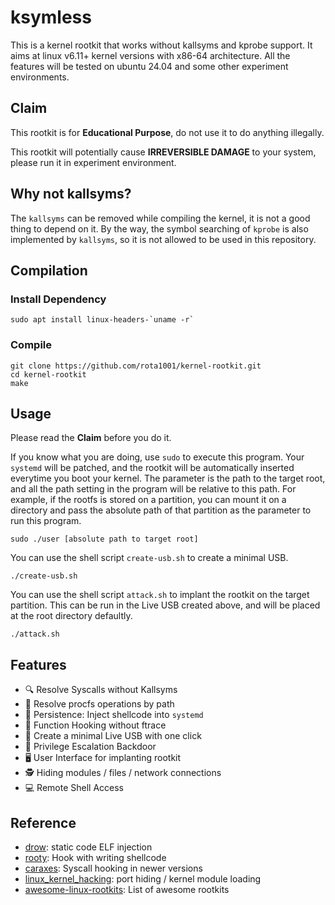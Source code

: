 # ksymless

This is a kernel rootkit that works without kallsyms and kprobe support. It aims at linux v6.11+ kernel versions with x86-64 architecture. All the features will be tested on ubuntu 24.04 and some other experiment environments.

## Claim
This rootkit is for **Educational Purpose**, do not use it to do anything illegally.

This rootkit will potentially cause **IRREVERSIBLE DAMAGE** to your system, please run it in experiment environment.

## Why not kallsyms?
The `kallsyms` can be removed while compiling the kernel, it is not a good thing to depend on it. By the way, the symbol searching of `kprobe` is also implemented by `kallsyms`, so it is not allowed to be used in this repository.
## Compilation
### Install Dependency
```
sudo apt install linux-headers-`uname -r`
```

### Compile
```
git clone https://github.com/rota1001/kernel-rootkit.git
cd kernel-rootkit
make
```
## Usage
Please read the **Claim** before you do it.

If you know what you are doing, use `sudo` to execute this program. Your `systemd` will be patched, and the rootkit will be automatically inserted everytime you boot your kernel.
The parameter is the path to the target root, and all the path setting in the program will be relative to this path. For example, if the rootfs is stored on a partition, you can mount it on a directory and pass the absolute path of that partition as the parameter to run this program.
```
sudo ./user [absolute path to target root]
```

You can use the shell script `create-usb.sh` to create a minimal USB.
```
./create-usb.sh
```

You can use the shell script `attack.sh` to implant the rootkit on the target partition. This can be run in the Live USB created above, and will be placed at the root directory defaultly.
```
./attack.sh
```

## Features
- 🔍 Resolve Syscalls without Kallsyms
- 📁 Resolve procfs operations by path
- 💉 Persistence: Inject shellcode into `systemd`
- 🧩 Function Hooking without ftrace
- 💽 Create a minimal Live USB with one click
- 🚪 Privilege Escalation Backdoor
- 🖥️  User Interface for implanting rootkit
- 🕵️ Hiding modules / files / network connections
- 💻 Remote Shell Access

## Reference
- [drow](https://github.com/zznop/drow): static code ELF injection
- [rooty](https://github.com/jermeyyy/rooty): Hook with writing shellcode
- [caraxes](https://github.com/ait-aecid/caraxes): Syscall hooking in newer versions
- [linux_kernel_hacking](https://github.com/xcellerator/linux_kernel_hacking): port hiding / kernel module loading
- [awesome-linux-rootkits](https://github.com/milabs/awesome-linux-rootkits): List of awesome rootkits

